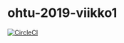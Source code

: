 # ohtu-2019-viikko1

[![CircleCI](https://circleci.com/gh/rpulkka/ohtu-2019-viikko1.svg?style=svg)](https://circleci.com/gh/rpulkka/ohtu-2019-viikko1)

